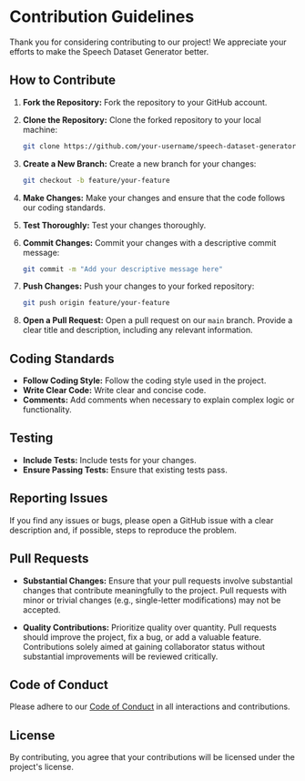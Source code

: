 # Contribution Guidelines

Thank you for considering contributing to our project! We appreciate your efforts to make the Speech Dataset Generator better.

## How to Contribute

1. **Fork the Repository:** Fork the repository to your GitHub account.

2. **Clone the Repository:** Clone the forked repository to your local machine:

    ```bash
    git clone https://github.com/your-username/speech-dataset-generator.git
    ```

3. **Create a New Branch:** Create a new branch for your changes:

    ```bash
    git checkout -b feature/your-feature
    ```

4. **Make Changes:** Make your changes and ensure that the code follows our coding standards.

5. **Test Thoroughly:** Test your changes thoroughly.

6. **Commit Changes:** Commit your changes with a descriptive commit message:

    ```bash
    git commit -m "Add your descriptive message here"
    ```

7. **Push Changes:** Push your changes to your forked repository:

    ```bash
    git push origin feature/your-feature
    ```

8. **Open a Pull Request:** Open a pull request on our `main` branch. Provide a clear title and description, including any relevant information.

## Coding Standards

- **Follow Coding Style:** Follow the coding style used in the project.
- **Write Clear Code:** Write clear and concise code.
- **Comments:** Add comments when necessary to explain complex logic or functionality.

## Testing

- **Include Tests:** Include tests for your changes.
- **Ensure Passing Tests:** Ensure that existing tests pass.

## Reporting Issues

If you find any issues or bugs, please open a GitHub issue with a clear description and, if possible, steps to reproduce the problem.

## Pull Requests

- **Substantial Changes:** Ensure that your pull requests involve substantial changes that contribute meaningfully to the project. Pull requests with minor or trivial changes (e.g., single-letter modifications) may not be accepted.
  
- **Quality Contributions:** Prioritize quality over quantity. Pull requests should improve the project, fix a bug, or add a valuable feature. Contributions solely aimed at gaining collaborator status without substantial improvements will be reviewed critically.

## Code of Conduct

Please adhere to our [Code of Conduct](link-to-code-of-conduct) in all interactions and contributions.

## License

By contributing, you agree that your contributions will be licensed under the project's license.
